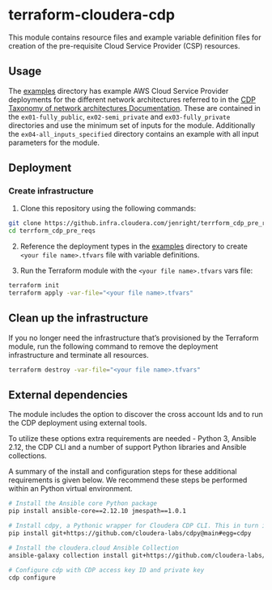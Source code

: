 # terraform-cloudera-cdp

This module contains resource files and example variable definition files for creation of the pre-requisite Cloud Service Provider (CSP) resources.

## Usage

The [examples](./examples) directory has example AWS Cloud Service Provider deployments for the different network architectures referred to in the [CDP Taxonomy of network architectures Documentation](https://docs.cloudera.com/cdp-public-cloud/cloud/aws-refarch/topics/cdp-pc-aws-refarch-taxonomy.html#ariaid-title2). These are contained in the `ex01-fully_public`, `ex02-semi_private` and `ex03-fully_private` directories and use the minimum set of inputs for the module. Additionally the `ex04-all_inputs_specified` directory contains an example with all input parameters for the module.

## Deployment

### Create infrastructure

1. Clone this repository using the following commands:

```bash
git clone https://github.infra.cloudera.com/jenright/terrform_cdp_pre_reqs.git  
cd terrform_cdp_pre_reqs
```

2. Reference the deployment types in the [examples](./examples) directory to create `<your file name>.tfvars` file with variable definitions.

3.	Run the Terraform module with the `<your file name>.tfvars` vars file:

```bash
terraform init
terraform apply -var-file="<your file name>.tfvars"
```

## Clean up the infrastructure

If you no longer need the infrastructure that’s provisioned by the Terraform module, run the following command to remove the deployment infrastructure and terminate all resources.

```bash
terraform destroy -var-file="<your file name>.tfvars"
```

## External dependencies

The module includes the option to discover the cross account Ids and to run the CDP deployment using external tools.

To utilize these options extra requirements are needed - Python 3, Ansible 2.12, the CDP CLI and a number of support Python libraries and Ansible collections.

A summary of the install and configuration steps for these additional requirements is given below.
We recommend these steps be performed within an Python virtual environment.

```bash
# Install the Ansible core Python package
pip install ansible-core==2.12.10 jmespath==1.0.1

# Install cdpy, a Pythonic wrapper for Cloudera CDP CLI. This in turn installs the CDP CLI.
pip install git+https://github.com/cloudera-labs/cdpy@main#egg=cdpy

# Install the cloudera.cloud Ansible Collection
ansible-galaxy collection install git+https://github.com/cloudera-labs/cloudera.cloud.git

# Configure cdp with CDP access key ID and private key
cdp configure
```
